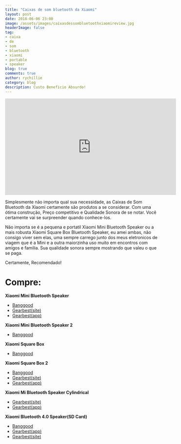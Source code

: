 ```yaml
---
title: "Caixas de som bluetooth da Xiaomi"
layout: post
date: 2018-06-06 23:00
image: /assets/images/caixasdessombluetoothxiaomireview.jpg
headerImage: false
tag:
- caixa
- de
- som
- bluetooth
- xiaomi
- portable
- speaker
blog: true
comments: true
author: rychillie
category: blog
description: Custo Beneficio Absurdo!
---
```


<iframe  width="560"  height="315"  src="https://www.youtube.com/embed/lltDos8JNpo"  frameborder="0"  allowfullscreen></iframe>

<p>Simplesmente não importa qual sua necessidade, as Caixas de Som Bluetooth da Xiaomi certamente são produtos a se considerar. Com uma ótima construção, Preço competitivo e Qualidade Sonora de se notar. Você certamente vai se surpreender quando conhece-los.</p>

<p>Não importa se é a pequena e portatil Xiaomi Mini Bluetooth Speaker ou a mais robusta Xiaomi Square Box Bluetooth Speaker, eu amei ambas, não consigo viver sem elas, uma sempre carrego junto dos meus eletronicos de viagem que é a Mini e a outra maiorzinha uso muito em encontros com amigos e familia. Sua qualidade sonora sempre mostrando que valeu o que se paga.</p>

<p>Certamente, Recomendado!</p>

# Compre:

**Xiaomi Mini Bluetooth Speaker**
- [Banggood](https://goo.gl/RxyJ8m)
- [Gearbest(site)](https://goo.gl/MjsuLs)
- [Gearbest(app)](https://goo.gl/VqfRZo)

**Xiaomi Mini Bluetooth Speaker 2**
- [Banggood](https://goo.gl/dhSgjW)

**Xiaomi Square Box**
- [Banggood](https://goo.gl/w3Y6zT)

**Xiaomi Square Box 2**
- [Banggood](https://goo.gl/n42dqS)
- [Gearbest(site)](https://goo.gl/2EtJFR)
- [Gearbest(app)](https://goo.gl/XKpqnC)

**Xiaomi Mi Bluetooth Speaker Cylindrical**
- [Gearbest(site)](https://goo.gl/ZqVxzq)
- [Gearbest(app)](https://goo.gl/H7VENv)

**Xiaomi Bluetooth 4.0 Speaker(SD Card)**
- [Banggood](https://goo.gl/9GDzRW)
- [Gearbest(app)](https://goo.gl/HmUAvu)
- [Gearbest(site)](https://goo.gl/GCszTV)